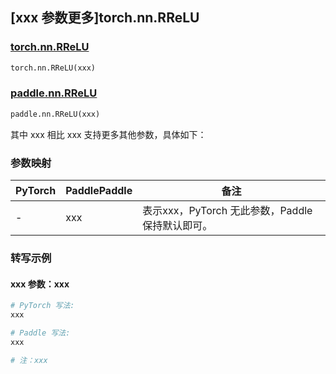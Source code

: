 ## [xxx 参数更多]torch.nn.RReLU

### [torch.nn.RReLU](https://pytorch.org/docs/1.13/generated/torch.nn.RReLU.html#torch.nn.RReLU)

```python
torch.nn.RReLU(xxx)
```

### [paddle.nn.RReLU](https://www.paddlepaddle.org.cn/documentation/docs/zh/api/paddle/nn/RReLU_cn.html)

```python
paddle.nn.RReLU(xxx)
```

其中 xxx 相比 xxx 支持更多其他参数，具体如下：

### 参数映射

| PyTorch | PaddlePaddle | 备注 |
| ------- | ------------ | ---- |
|    -    |    xxx    | 表示xxx，PyTorch 无此参数，Paddle 保持默认即可。 |

### 转写示例

#### xxx 参数：xxx
``` python
# PyTorch 写法:
xxx

# Paddle 写法:
xxx

# 注：xxx
```
